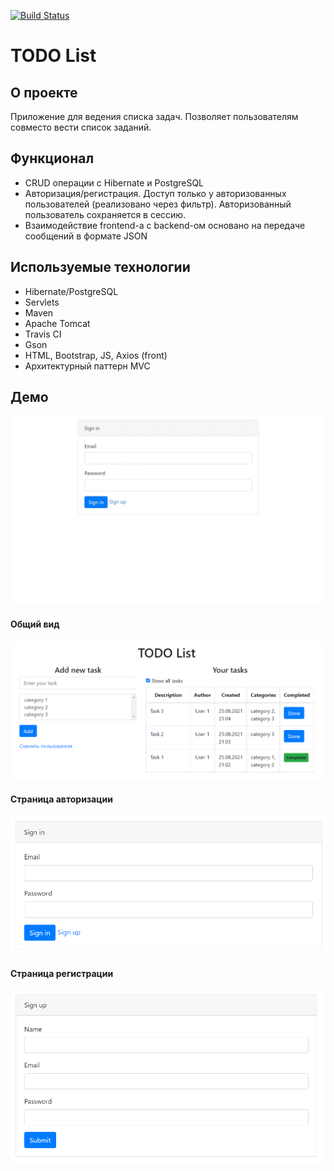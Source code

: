 [![Build Status](https://travis-ci.com/elvolt/job4j_todo.svg?branch=master)](https://travis-ci.com/elvolt/job4j_todo)

# TODO List

## О проекте
Приложение для ведения списка задач. Позволяет пользователям совместо вести список заданий.

## Функционал
* CRUD операции с Hibernate и PostgreSQL
* Авторизация/регистрация. Доступ только у авторизованных пользователей (реализовано через фильтр). 
Авторизованный пользователь сохраняется в сессию.
* Взаимодействие frontend-a с backend-ом основано на передаче сообщений в формате JSON

## Используемые технологии
* Hibernate/PostgreSQL
* Servlets
* Maven
* Apache Tomcat
* Travis CI
* Gson
* HTML, Bootstrap, JS, Axios (front)
* Архитектурный паттерн MVC

## Демо
![ScreenShot](images/todoDemo.gif)

#### Общий вид
![ScreenShot](images/todolist.png)

#### Страница авторизации
![ScreenShot](images/signin.png)

#### Страница регистрации
![ScreenShot](images/signup.png)